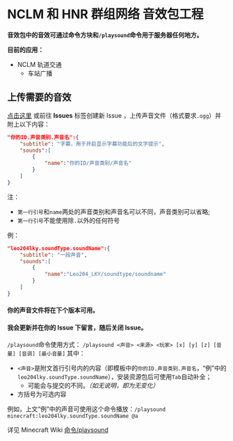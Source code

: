 # NCLM 和 HNR 群组网络 音效包工程

**音效包中的音效可通过命令方块和`/playsound`命令用于服务器任何地方。**

**目前的应用：**
+ NCLM 轨道交通
  + 车站广播

## 上传需要的音效

[点击这里](https://github.com/Leo204-LKY/NAHGN-Sound-Pack/issues/new "创建一个新Issue") 或前往 **Issues** 标签创建新 Issue ，上传声音文件（格式要求`.ogg`）并附上以下内容：

``` json
"你的ID.声音类别.声音名":{
    "subtitle": "字幕，用于开启显示字幕功能后的文字提示",
    "sounds":[
        {
            "name":"你的ID/声音类别/声音名"
        }
    ]
}
```

注：
+ `第一行引号`和`name`两处的声音类别和声音名可以不同，声音类别可以省略;
+ `第一行引号`不能使用除`.`以外的任何符号

例：
``` json
"leo204lky.soundType.soundName":{
    "subtitle": "一段声音",
    "sounds":[
        {
            "name":"Leo204_LKY/soundtype/soundname"
        }
    ]
}
```
 
#### 你的声音文件将在下个版本可用。
#### 我会更新并在你的 **Issue** 下留言，随后关闭 **Issue**。
`/playsound`命令使用方式：
`/playsound <声音> <来源> <玩家> [x] [y] [z] [音量] [音调] [最小音量]`
其中：
+ `<声音>`是附文首行引号内的内容（即模板中的`你的ID.声音类别.声音名`，“例”中的`leo204lky.soundType.soundName`），安装资源包后可使用`Tab`自动补全；
  + 可能会与提交的不同。_（如无说明，即为无变化）_
+ 方括号为可选内容

例如，上文“例”中的声音可使用这个命令播放：`/playsound minecraft:leo204lky.soundType.soundName @a`

详见 Minecraft Wiki [命令/playsound](https://minecraft-zh.gamepedia.com/%E5%91%BD%E4%BB%A4/playsound "跳转到 Minecraft Wiki 上的相关内容")
